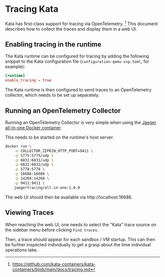 # Tracing Kata

Kata has first-class support for tracing via OpenTelemetry. [^1] This document
describes how to collect the traces and display them in a web UI.

## Enabling tracing in the runtime

The Kata runtime can be configured for tracing by adding the following snippet
to the Kata configuration file (`configuration-qemu-snp.toml`, for example):

```toml
[runtime]
enable_tracing = true
```

The Kata runtime is then configured to send traces to an OpenTelemetry
collector, which needs to be set up separately.

## Running an OpenTelemetry Collector

Running an OpenTelemetry Collector is very simple when using the
[Jaeger all-in-one Docker container](https://www.jaegertracing.io/docs/1.6/getting-started/#all-in-one-docker-image).

This needs to be started on the runtime's host server:

```sh
docker run \
    -e COLLECTOR_ZIPKIN_HTTP_PORT=9411 \
    -p 5775:5775/udp \
    -p 6831:6831/udp \
    -p 6832:6832/udp \
    -p 5778:5778 \
    -p 16686:16686 \
    -p 14268:14268 \
    -p 9411:9411 \
    jaegertracing/all-in-one:1.6.0
```

The web UI should then be available via http://localhost:16686.

## Viewing Traces

When reaching the web UI, one needs to select the "Kata" trace source on the
sidebar menu before clicking `Find traces`.

Then, a trace should appear for each sandbox / VM startup. This can then be
further inspected individually to get a grasp about the time individual
operations take.

[^1]: https://github.com/kata-containers/kata-containers/blob/main/docs/tracing.md
